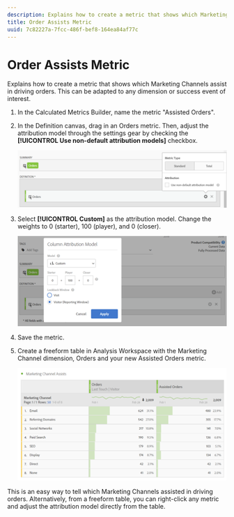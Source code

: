 ```yaml
---
description: Explains how to create a metric that shows which Marketing Channels assist in driving orders. This can be adapted to any dimension or success event of interest.
title: Order Assists Metric
uuid: 7c82227a-7fcc-486f-bef8-164ea84af77c
---
```


# Order Assists Metric

Explains how to create a metric that shows which Marketing Channels assist in driving orders. This can be adapted to any dimension or success event of interest.

1. In the Calculated Metrics Builder, name the metric "Assisted Orders".
1. In the Definition canvas, drag in an Orders metric. Then, adjust the attribution model through the settings gear by checking the **[!UICONTROL Use non-default attribution models]** checkbox.

   ![](assets/attr-model.png)

1. Select **[!UICONTROL Custom]** as the attribution model. Change the weights to 0 (starter), 100 (player), and 0 (closer).

   ![](assets/custom-attr-model.png)

1. Save the metric.
1. Create a freeform table in Analysis Workspace with the Marketing Channel dimension, Orders and your new Assisted Orders metric.

   ![](assets/mktg-channel-assists.png)

This is an easy way to tell which Marketing Channels assisted in driving orders. Alternatively, from a freeform table, you can right-click any metric and adjust the attribution model directly from the table.

